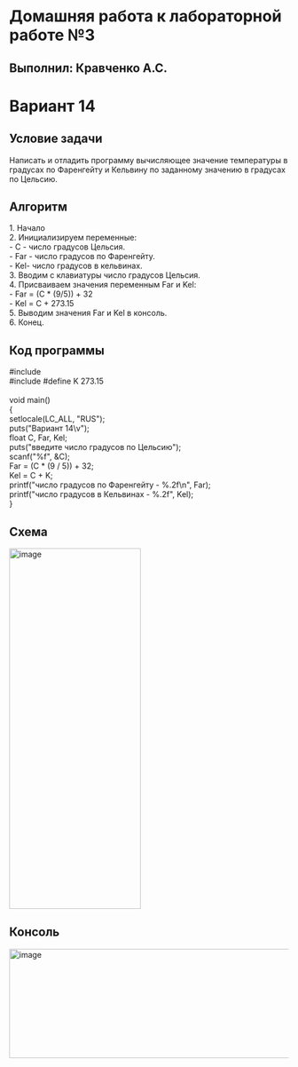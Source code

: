 <h1>Домашняя работа к лабораторной работе №3</h1>
<h2>Выполнил: Кравченко А.С.</h2>

<h1>Вариант 14</h1>
<h2>Условие задачи</h2>
Написать и отладить программу вычисляющее значение температуры в градусах по Фаренгейту и Кельвину по заданному
значению в градусах по Цельсию.

<h2>Алгоритм</h2>
1. Начало<br>
2. Инициализируем переменные:<br>
  - C - число градусов Цельсия.<br>
  - Far - число градусов по Фаренгейту.<br> 
  - Kel- число градусов в кельвинах.<br>
3. Вводим с клавиатуры число градусов Цельсия.<br>
4. Присваиваем значения переменным Far и Kel:<br>
  - Far = (C * (9/5)) + 32<br>
  - Kel = C + 273.15<br>
5. Выводим значения Far и Kel в консоль.<br>
6. Конец.<br>

<h2>Код программы</h2>
#include <stdio.h><br>
#include <locale.h>
#define K 273.15<br>
<br>
void main()<br>
{<br>
	setlocale(LC_ALL, "RUS");<br>
	puts("Вариант 14\v");<br>
	float C, Far, Kel;<br>
	puts("введите число градусов по Цельсию");<br>
	scanf("%f", &C);<br>
	Far = (C * (9 / 5)) + 32;<br>
	Kel = C + K;<br>
	printf("число градусов по Фаренгейту - %.2f\n", Far);<br>
	printf("число градусов в Кельвинах - %.2f", Kel);<br>
}

<h2>Схема</h2>
<img width="237" height="650" alt="image" src="https://github.com/user-attachments/assets/cd0a85d7-3525-4bda-80f7-fbd8e6b4e2f7" />

<h2>Консоль</h2>
<img width="563" height="197" alt="image" src="https://github.com/user-attachments/assets/d0ab6996-254e-4185-90e3-a743047ecb45" />

